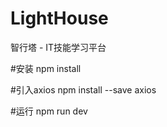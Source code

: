 ﻿# LightHouse
智行塔  -  IT技能学习平台


#安装
   npm install

#引入axios
   npm install --save axios

#运行
   npm run dev